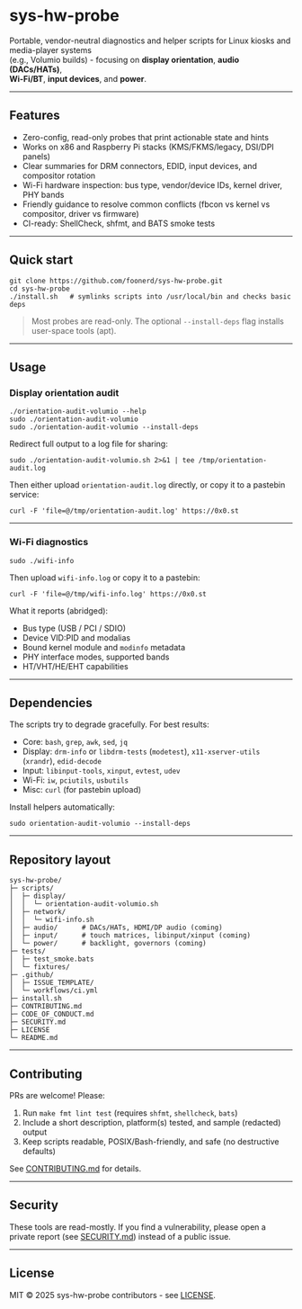 # sys-hw-probe

Portable, vendor-neutral diagnostics and helper scripts for Linux kiosks and media-player systems  
(e.g., Volumio builds) - focusing on **display orientation**, **audio (DACs/HATs)**,  
**Wi-Fi/BT**, **input devices**, and **power**.

---

## Features

- Zero-config, read-only probes that print actionable state and hints
- Works on x86 and Raspberry Pi stacks (KMS/FKMS/legacy, DSI/DPI panels)
- Clear summaries for DRM connectors, EDID, input devices, and compositor rotation
- Wi-Fi hardware inspection: bus type, vendor/device IDs, kernel driver, PHY bands
- Friendly guidance to resolve common conflicts (fbcon vs kernel vs compositor, driver vs firmware)
- CI-ready: ShellCheck, shfmt, and BATS smoke tests

---

## Quick start

```
git clone https://github.com/foonerd/sys-hw-probe.git
cd sys-hw-probe
./install.sh   # symlinks scripts into /usr/local/bin and checks basic deps
````

> Most probes are read-only. The optional `--install-deps` flag installs user-space tools (apt).

---

## Usage

### Display orientation audit

```
./orientation-audit-volumio --help
sudo ./orientation-audit-volumio
sudo ./orientation-audit-volumio --install-deps
```

Redirect full output to a log file for sharing:

```
sudo ./orientation-audit-volumio.sh 2>&1 | tee /tmp/orientation-audit.log
```

Then either upload `orientation-audit.log` directly, or copy it to a pastebin service:

```
curl -F 'file=@/tmp/orientation-audit.log' https://0x0.st
```

---

### Wi-Fi diagnostics

```
sudo ./wifi-info
```

Then upload `wifi-info.log` or copy it to a pastebin:

```
curl -F 'file=@/tmp/wifi-info.log' https://0x0.st
```

What it reports (abridged):

* Bus type (USB / PCI / SDIO)
* Device VID:PID and modalias
* Bound kernel module and `modinfo` metadata
* PHY interface modes, supported bands
* HT/VHT/HE/EHT capabilities

---

## Dependencies

The scripts try to degrade gracefully. For best results:

* Core: `bash`, `grep`, `awk`, `sed`, `jq`
* Display: `drm-info` or `libdrm-tests` (`modetest`), `x11-xserver-utils` (`xrandr`), `edid-decode`
* Input: `libinput-tools`, `xinput`, `evtest`, `udev`
* Wi-Fi: `iw`, `pciutils`, `usbutils`
* Misc: `curl` (for pastebin upload)

Install helpers automatically:

```
sudo orientation-audit-volumio --install-deps
```

---

## Repository layout

```
sys-hw-probe/
├─ scripts/
│  ├─ display/
│  │  └─ orientation-audit-volumio.sh
│  ├─ network/
│  │  └─ wifi-info.sh
│  ├─ audio/      # DACs/HATs, HDMI/DP audio (coming)
│  ├─ input/      # touch matrices, libinput/xinput (coming)
│  └─ power/      # backlight, governors (coming)
├─ tests/
│  ├─ test_smoke.bats
│  └─ fixtures/
├─ .github/
│  ├─ ISSUE_TEMPLATE/
│  └─ workflows/ci.yml
├─ install.sh
├─ CONTRIBUTING.md
├─ CODE_OF_CONDUCT.md
├─ SECURITY.md
├─ LICENSE
└─ README.md
```

---

## Contributing

PRs are welcome! Please:

1. Run `make fmt lint test` (requires `shfmt`, `shellcheck`, `bats`)
2. Include a short description, platform(s) tested, and sample (redacted) output
3. Keep scripts readable, POSIX/Bash-friendly, and safe (no destructive defaults)

See [CONTRIBUTING.md](CONTRIBUTING.md) for details.

---

## Security

These tools are read-mostly. If you find a vulnerability, please open a private report
(see [SECURITY.md](SECURITY.md)) instead of a public issue.

---

## License

MIT © 2025 sys-hw-probe contributors - see [LICENSE](LICENSE).
